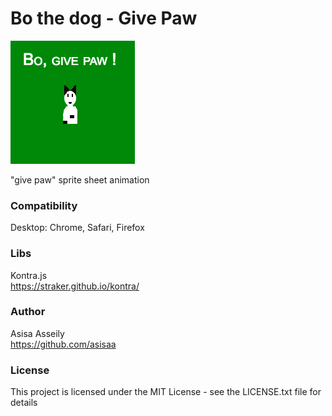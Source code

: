 # Bo the dog - Give Paw

![Bo the dog](pics/givepaw.png)

"give paw" sprite sheet animation

### Compatibility
Desktop: Chrome, Safari, Firefox

### Libs
Kontra.js  
https://straker.github.io/kontra/

### Author
Asisa Asseily  
https://github.com/asisaa

### License
This project is licensed under the MIT License - see the LICENSE.txt file for details
